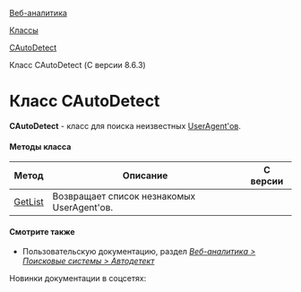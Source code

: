 [Веб-аналитика](/api_help/statistic/index.php)

[Классы](/api_help/statistic/classes/index.php)

[CAutoDetect](/api_help/statistic/classes/cautodetect/index.php)

Класс CAutoDetect (С версии 8.6.3)

Класс CAutoDetect
=================

**CAutoDetect** - класс для поиска неизвестных [UserAgent'ов](/api_help/statistic/terms.php#user_agent).

#### Методы класса

| Метод | Описание | С версии |
| --- | --- | --- |
| [GetList](/api_help/statistic/classes/cautodetect/getlist.php) | Возвращает список незнакомых UserAgent'ов. |  |

#### Смотрите также

* Пользовательскую документацию, раздел *[Веб-аналитика > Поисковые системы > Автодетект](http://www.1c-bitrix.ru/user_help/statistic/search_engines/autodetect_list.php)*

Новинки документации в соцсетях: